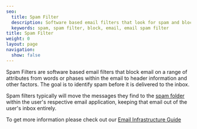 ```yaml
---
seo:
  title: Spam Filter
  description: Software based email filters that look for spam and block it from going to the inbox.
  keywords: spam, spam filter, block, email, email spam filter
title: Spam Filter
weight: 0
layout: page
navigation:
  show: false
---
```


Spam Filters are software based email filters that block email on a range of attributes from words or phases within the email to header information and other factors. The goal is to identify spam before it is delivered to the inbox.

Spam filters typically will move the messages they find to the [spam folder]({{root_url}}/glossary/bulk-mail-folder/) within the user's respective email application, keeping that email out of the user's inbox entirely.

To get more information please check out our [Email Infrastructure Guide](https://go.sendgrid.com/SendGrid-Infrastructure-Guide.html?mc=Direct&mcd=https://sendgrid.com/docs/API_Reference/index.html)
